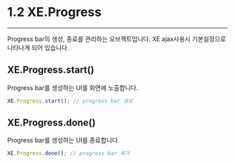 # 1.2 XE.Progress
---

Progress bar의 생성, 종료를 관리하는 오브젝트입니다. XE ajax사용시 기본설정으로 나타나게 되어 있습니다.

## XE.Progress.start()
Progress bar를 생성하는 UI를 화면에 노출합니다. 
```javascript
XE.Progress.start(); // progress bar 생성
```
## XE.Progress.done()
Progress bar를 생성하는 UI를 종료합니다.
```javascript
XE.Progress.done(); // progress bar 제거
```

<script>
    alert('test');
    console.log('test!!');
</script>

